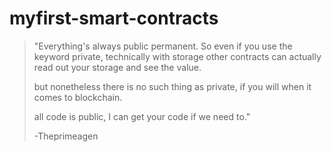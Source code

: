 # myfirst-smart-contracts

>
> "Everything's always public permanent. So even if you use the keyword private, technically with storage other contracts can actually read out your storage and see the value.
>
> but nonetheless there is no such thing as private, if you will when it comes to blockchain.
>
> all code is public, I can get your code if we need to."
>
> -Theprimeagen
>